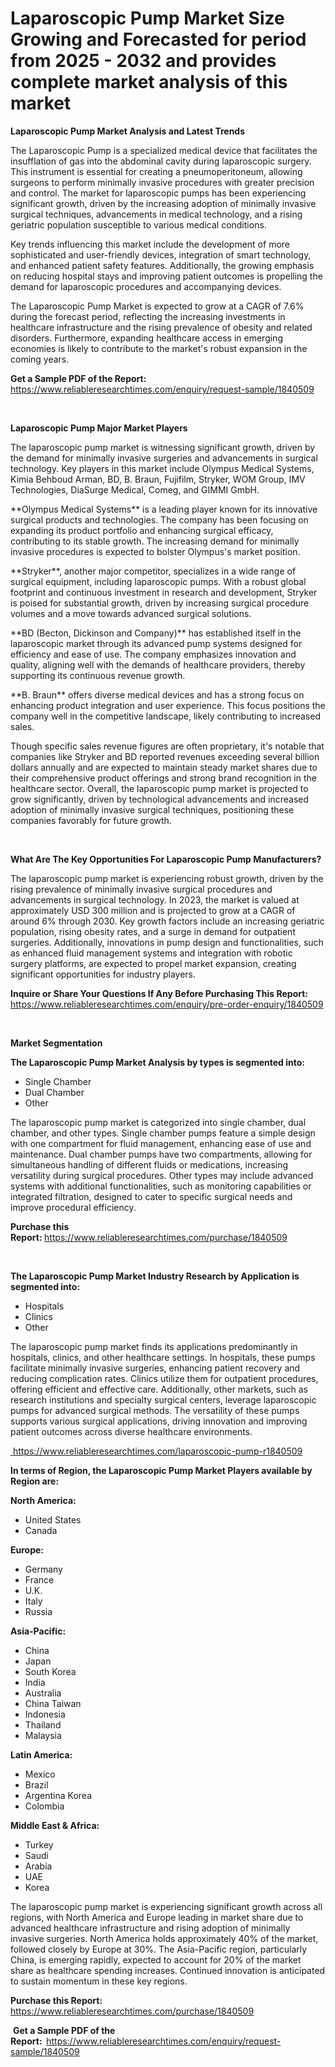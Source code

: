 <p><h1>Laparoscopic Pump Market Size Growing and Forecasted for period from 2025 - 2032 and provides complete market analysis of this market</h1></p><p><strong>Laparoscopic Pump Market Analysis and Latest Trends</strong></p>
<p><p>The Laparoscopic Pump is a specialized medical device that facilitates the insufflation of gas into the abdominal cavity during laparoscopic surgery. This instrument is essential for creating a pneumoperitoneum, allowing surgeons to perform minimally invasive procedures with greater precision and control. The market for laparoscopic pumps has been experiencing significant growth, driven by the increasing adoption of minimally invasive surgical techniques, advancements in medical technology, and a rising geriatric population susceptible to various medical conditions. </p><p>Key trends influencing this market include the development of more sophisticated and user-friendly devices, integration of smart technology, and enhanced patient safety features. Additionally, the growing emphasis on reducing hospital stays and improving patient outcomes is propelling the demand for laparoscopic procedures and accompanying devices. </p><p>The Laparoscopic Pump Market is expected to grow at a CAGR of 7.6% during the forecast period, reflecting the increasing investments in healthcare infrastructure and the rising prevalence of obesity and related disorders. Furthermore, expanding healthcare access in emerging economies is likely to contribute to the market's robust expansion in the coming years.</p></p>
<p><strong>Get a Sample PDF of the Report:&nbsp;</strong> <a href="https://www.reliableresearchtimes.com/enquiry/request-sample/1840509?utm_campaign=3273&utm_medium=2&utm_source=Github&utm_content=ia&utm_term=14042025&utm_id=laparoscopic-pump">https://www.reliableresearchtimes.com/enquiry/request-sample/1840509</a></p>
<p>&nbsp;</p>
<p><strong>Laparoscopic Pump Major Market Players</strong></p>
<p><p>The laparoscopic pump market is witnessing significant growth, driven by the demand for minimally invasive surgeries and advancements in surgical technology. Key players in this market include Olympus Medical Systems, Kimia Behboud Arman, BD, B. Braun, Fujifilm, Stryker, WOM Group, IMV Technologies, DiaSurge Medical, Comeg, and GIMMI GmbH.</p><p>**Olympus Medical Systems** is a leading player known for its innovative surgical products and technologies. The company has been focusing on expanding its product portfolio and enhancing surgical efficacy, contributing to its stable growth. The increasing demand for minimally invasive procedures is expected to bolster Olympus's market position.</p><p>**Stryker**, another major competitor, specializes in a wide range of surgical equipment, including laparoscopic pumps. With a robust global footprint and continuous investment in research and development, Stryker is poised for substantial growth, driven by increasing surgical procedure volumes and a move towards advanced surgical solutions.</p><p>**BD (Becton, Dickinson and Company)** has established itself in the laparoscopic market through its advanced pump systems designed for efficiency and ease of use. The company emphasizes innovation and quality, aligning well with the demands of healthcare providers, thereby supporting its continuous revenue growth.</p><p>**B. Braun** offers diverse medical devices and has a strong focus on enhancing product integration and user experience. This focus positions the company well in the competitive landscape, likely contributing to increased sales.</p><p>Though specific sales revenue figures are often proprietary, it's notable that companies like Stryker and BD reported revenues exceeding several billion dollars annually and are expected to maintain steady market shares due to their comprehensive product offerings and strong brand recognition in the healthcare sector. Overall, the laparoscopic pump market is projected to grow significantly, driven by technological advancements and increased adoption of minimally invasive surgical techniques, positioning these companies favorably for future growth.</p></p>
<p>&nbsp;</p>
<p><strong>What Are The Key Opportunities For Laparoscopic Pump Manufacturers?</strong></p>
<p><p>The laparoscopic pump market is experiencing robust growth, driven by the rising prevalence of minimally invasive surgical procedures and advancements in surgical technology. In 2023, the market is valued at approximately USD 300 million and is projected to grow at a CAGR of around 6% through 2030. Key growth factors include an increasing geriatric population, rising obesity rates, and a surge in demand for outpatient surgeries. Additionally, innovations in pump design and functionalities, such as enhanced fluid management systems and integration with robotic surgery platforms, are expected to propel market expansion, creating significant opportunities for industry players.</p></p>
<p><strong>Inquire or Share Your Questions If Any Before Purchasing This Report:</strong> <a href="https://www.reliableresearchtimes.com/enquiry/pre-order-enquiry/1840509?utm_campaign=3273&utm_medium=2&utm_source=Github&utm_content=ia&utm_term=14042025&utm_id=laparoscopic-pump">https://www.reliableresearchtimes.com/enquiry/pre-order-enquiry/1840509</a></p>
<p>&nbsp;</p>
<p><strong>Market Segmentation</strong></p>
<p><strong>The Laparoscopic Pump Market Analysis by types is segmented into:</strong></p>
<p><ul><li>Single Chamber</li><li>Dual Chamber</li><li>Other</li></ul></p>
<p><p>The laparoscopic pump market is categorized into single chamber, dual chamber, and other types. Single chamber pumps feature a simple design with one compartment for fluid management, enhancing ease of use and maintenance. Dual chamber pumps have two compartments, allowing for simultaneous handling of different fluids or medications, increasing versatility during surgical procedures. Other types may include advanced systems with additional functionalities, such as monitoring capabilities or integrated filtration, designed to cater to specific surgical needs and improve procedural efficiency.</p></p>
<p><strong>Purchase this Report:&nbsp;</strong><a href="https://www.reliableresearchtimes.com/purchase/1840509?utm_campaign=3273&utm_medium=2&utm_source=Github&utm_content=ia&utm_term=14042025&utm_id=laparoscopic-pump">https://www.reliableresearchtimes.com/purchase/1840509</a></p>
<p>&nbsp;</p>
<p><strong>The Laparoscopic Pump Market Industry Research by Application is segmented into:</strong></p>
<p><ul><li>Hospitals</li><li>Clinics</li><li>Other</li></ul></p>
<p><p>The laparoscopic pump market finds its applications predominantly in hospitals, clinics, and other healthcare settings. In hospitals, these pumps facilitate minimally invasive surgeries, enhancing patient recovery and reducing complication rates. Clinics utilize them for outpatient procedures, offering efficient and effective care. Additionally, other markets, such as research institutions and specialty surgical centers, leverage laparoscopic pumps for advanced surgical methods. The versatility of these pumps supports various surgical applications, driving innovation and improving patient outcomes across diverse healthcare environments.</p></p>
<p><a href="https://www.reliableresearchtimes.com/laparoscopic-pump-r1840509?utm_campaign=3273&utm_medium=2&utm_source=Github&utm_content=ia&utm_term=14042025&utm_id=laparoscopic-pump">&nbsp;https://www.reliableresearchtimes.com/laparoscopic-pump-r1840509</a></p>
<p><strong>In terms of Region, the Laparoscopic Pump Market Players available by Region are:</strong></p>
<p>
    <p> <strong> North America: </strong>
        <ul>
            <li>United States</li>
            <li>Canada</li>
        </ul>
        </p> 
    <p> <strong> Europe: </strong>
        <ul>
            <li>Germany</li>
            <li>France</li>
            <li>U.K.</li>
            <li>Italy</li>
            <li>Russia</li>
        </ul>
        </p> 
    <p> <strong> Asia-Pacific: </strong>
        <ul>
            <li>China</li>
            <li>Japan</li>
            <li>South Korea</li>
            <li>India</li>
            <li>Australia</li>
            <li>China Taiwan</li>
            <li>Indonesia</li>
            <li>Thailand</li>
            <li>Malaysia</li>
        </ul>
        </p> 
    <p> <strong> Latin America: </strong>
        <ul>
            <li>Mexico</li>
            <li>Brazil</li>
            <li>Argentina Korea</li>
            <li>Colombia</li>
        </ul>
        </p> 
    <p> <strong> Middle East & Africa: </strong>
        <ul>
            <li>Turkey</li>
            <li>Saudi</li>
            <li>Arabia</li>
            <li>UAE</li>
            <li>Korea</li>
        </ul>
    </p>
    </p>
<p><p>The laparoscopic pump market is experiencing significant growth across all regions, with North America and Europe leading in market share due to advanced healthcare infrastructure and rising adoption of minimally invasive surgeries. North America holds approximately 40% of the market, followed closely by Europe at 30%. The Asia-Pacific region, particularly China, is emerging rapidly, expected to account for 20% of the market share as healthcare spending increases. Continued innovation is anticipated to sustain momentum in these key regions.</p></p>
<p><strong>Purchase this Report: </strong><a href="https://www.reliableresearchtimes.com/purchase/1840509?utm_campaign=3273&utm_medium=2&utm_source=Github&utm_content=ia&utm_term=14042025&utm_id=laparoscopic-pump">https://www.reliableresearchtimes.com/purchase/1840509</a></p>
<p>&nbsp;<strong>Get a Sample PDF of the Report:&nbsp;&nbsp;</strong><a href="https://www.reliableresearchtimes.com/enquiry/request-sample/1840509?utm_campaign=3273&utm_medium=2&utm_source=Github&utm_content=ia&utm_term=14042025&utm_id=laparoscopic-pump">https://www.reliableresearchtimes.com/enquiry/request-sample/1840509</a></p>
<p><strong></strong></p>
<p><p></p><p></p><p></p></p>